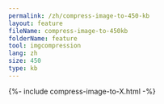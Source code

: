 ```yaml
---
permalink: /zh/compress-image-to-450-kb
layout: feature
fileName: compress-image-to-450kb
folderName: feature
tool: imgcompression
lang: zh
size: 450
type: kb
---
```


{%- include compress-image-to-X.html -%}
